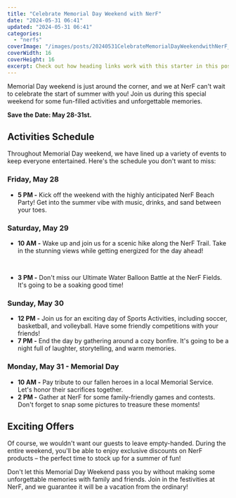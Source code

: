 ```yaml
---
title: "Celebrate Memorial Day Weekend with NerF"
date: "2024-05-31 06:41"
updated: "2024-05-31 06:41"
categories:
  - "nerfs"
coverImage: "/images/posts/20240531CelebrateMemorialDayWeekendwithNerF_1.jpg"
coverWidth: 16
coverHeight: 16
excerpt: Check out how heading links work with this starter in this post.
---
```


<script>
  import { base } from '$app/paths';
</script>


Memorial Day weekend is just around the corner, and we at NerF can't wait to celebrate the start of summer with you! Join us during this special weekend for some fun-filled activities and unforgettable memories. 

**Save the Date: May 28-31st.**

## Activities Schedule

Throughout Memorial Day weekend, we have lined up a variety of events to keep everyone entertained. Here's the schedule you don't want to miss:

### Friday, May 28

* **5 PM -** Kick off the weekend with the highly anticipated NerF Beach Party! Get into the summer vibe with music, drinks, and sand between your toes.

### Saturday, May 29

* **10 AM -** Wake up and join us for a scenic hike along the NerF Trail. Take in the stunning views while getting energized for the day ahead!

<img class="cover-image" src="{base}/images/posts/20240531CelebrateMemorialDayWeekendwithNerF_2.jpg" alt="" style="aspect-ratio: 16 / 16;" width="16" height="16">

* **3 PM -** Don't miss our Ultimate Water Balloon Battle at the NerF Fields. It's going to be a soaking good time!

### Sunday, May 30

* **12 PM -** Join us for an exciting day of Sports Activities, including soccer, basketball, and volleyball. Have some friendly competitions with your friends!
* **7 PM -** End the day by gathering around a cozy bonfire. It's going to be a night full of laughter, storytelling, and warm memories.

### Monday, May 31 - Memorial Day

* **10 AM -** Pay tribute to our fallen heroes in a local Memorial Service. Let's honor their sacrifices together.
* **2 PM -** Gather at NerF for some family-friendly games and contests. Don't forget to snap some pictures to treasure these moments!

## Exciting Offers

Of course, we wouldn't want our guests to leave empty-handed. During the entire weekend, you'll be able to enjoy exclusive discounts on NerF products – the perfect time to stock up for a summer of fun!

Don't let this Memorial Day Weekend pass you by without making some unforgettable memories with family and friends. Join in the festivities at NerF, and we guarantee it will be a vacation from the ordinary!